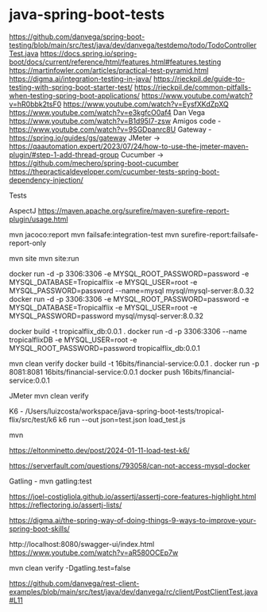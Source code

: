 # java-spring-boot-tests

https://github.com/danvega/spring-boot-testing/blob/main/src/test/java/dev/danvega/testdemo/todo/TodoControllerTest.java
https://docs.spring.io/spring-boot/docs/current/reference/html/features.html#features.testing
https://martinfowler.com/articles/practical-test-pyramid.html
https://digma.ai/integration-testing-in-java/
https://rieckpil.de/guide-to-testing-with-spring-boot-starter-test/
https://rieckpil.de/common-pitfalls-when-testing-spring-boot-applications/
https://www.youtube.com/watch?v=hR0bbk2tsF0
https://www.youtube.com/watch?v=EysfXKdZpXQ
https://www.youtube.com/watch?v=e3kgfcO0af4
Dan Vega https://www.youtube.com/watch?v=B1d95I7-zsw
Amigos code - https://www.youtube.com/watch?v=9SGDpanrc8U
Gateway - https://spring.io/guides/gs/gateway
JMeter -> https://qaautomation.expert/2023/07/24/how-to-use-the-jmeter-maven-plugin/#step-1-add-thread-group
Cucumber -> https://github.com/mechero/spring-boot-cucumber
https://thepracticaldeveloper.com/cucumber-tests-spring-boot-dependency-injection/

Tests

AspectJ
https://maven.apache.org/surefire/maven-surefire-report-plugin/usage.html

mvn jacoco:report
mvn failsafe:integration-test
mvn surefire-report:failsafe-report-only

mvn site
mvn site:run


docker run -d -p 3306:3306 -e MYSQL_ROOT_PASSWORD=password -e MYSQL_DATABASE=Tropicalflix -e MYSQL_USER=root -e MYSQL_PASSWORD=password --name=mysql mysql/mysql-server:8.0.32
docker run -d -p 3306:3306 -e MYSQL_ROOT_PASSWORD=password -e MYSQL_DATABASE=Tropicalflix -e MYSQL_USER=root -e MYSQL_PASSWORD=password mysql/mysql-server:8.0.32


docker build -t tropicalflix_db:0.0.1 .
docker run -d -p 3306:3306 --name tropicalflixDB -e MYSQL_USER=root -e MYSQL_ROOT_PASSWORD=password tropicalflix_db:0.0.1

mvn clean verify
docker build -t 16bits/financial-service:0.0.1 .
docker run -p 8081:8081 16bits/financial-service:0.0.1
docker push  16bits/financial-service:0.0.1


JMeter
mvn clean verify

K6 - /Users/luizcosta/workspace/java-spring-boot-tests/tropical-flix/src/test/k6
k6 run --out json=test.json load_test.js

mvn 

https://eltonminetto.dev/post/2024-01-11-load-test-k6/

https://serverfault.com/questions/793058/can-not-access-mysql-docker

Gatling - mvn gatling:test

https://joel-costigliola.github.io/assertj/assertj-core-features-highlight.html
https://reflectoring.io/assertj-lists/

https://digma.ai/the-spring-way-of-doing-things-9-ways-to-improve-your-spring-boot-skills/

http://localhost:8080/swagger-ui/index.html
https://www.youtube.com/watch?v=aR580OCEp7w

mvn clean verify -Dgatling.test=false

https://github.com/danvega/rest-client-examples/blob/main/src/test/java/dev/danvega/rc/client/PostClientTest.java#L11